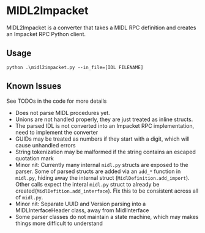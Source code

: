 # MIDL2Impacket
MIDL2Impacket is a converter that takes a MIDL RPC definition and creates an Impacket RPC Python client.

## Usage

`python .\midl2impacket.py --in_file=[IDL FILENAME]`


## Known Issues
See TODOs in the code for more details
* Does not parse MIDL procedures yet.
* Unions are not handled properly, they are just treated as inline structs.
* The parsed IDL is not converted into an Impacket RPC implementation, need to implement the converter
* GUIDs may be treated as numbers if they start with a digit, which will cause unhandled errors
* String tokenization may be malformed if the string contains an escaped quotation mark
* Minor nit: Currently many internal `midl.py` structs are exposed to the parser. Some of parsed structs are added via an `add_*` function in `midl.py`, hiding away the internal struct (`MidlDefinition.add_import`). Other calls expect the interal `midl.py` struct to already be created(`MidlDefition.add_interface`). Fix this to be consistent across all of `midl.py`.
* Minor nit: Separate UUID and Version parsing into a MIDLInterfaceHeader class, away from MidlInterface
* Some parser classes do not maintain a state machine, which may makes things more difficult to understand
